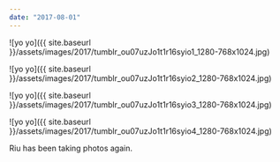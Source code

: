 ```yaml
---
date: "2017-08-01"
---
```


![yo yo]({{ site.baseurl }}/assets/images/2017/tumblr_ou07uzJo1t1r16syio1_1280-768x1024.jpg)

![yo yo]({{ site.baseurl }}/assets/images/2017/tumblr_ou07uzJo1t1r16syio2_1280-768x1024.jpg)

![yo yo]({{ site.baseurl }}/assets/images/2017/tumblr_ou07uzJo1t1r16syio3_1280-768x1024.jpg)

![yo yo]({{ site.baseurl }}/assets/images/2017/tumblr_ou07uzJo1t1r16syio4_1280-768x1024.jpg)

Riu has been taking photos again.
